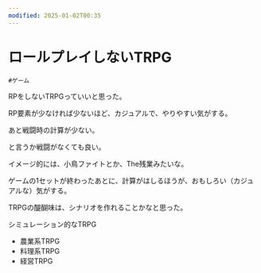 ```yaml
---
modified: 2025-01-02T00:35
---
```

# ロールプレイしないTRPG

`#ゲーム`

RPをしないTRPGっていいと思った。

RP要素が少なければ少ないほど、カジュアルで、やりやすい気がする。

あと戦闘時の計算が少ない。

と言うか戦闘がなくても良い。

イメージ的には、小鳥ファイトとか、The残業みたいな。

ゲームの1セットが終わったあとに、計算がはしるほうが、おもしろい（カジュアルな）気がする。

TRPGの醍醐味は、シナリオを作れることかなと思った。

シミュレーション的なTRPG

- 農業系TRPG
- 料理系TRPG
- 経営TRPG
